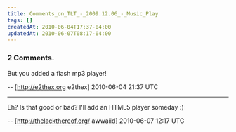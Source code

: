 ```yaml
---
title: Comments_on_TLT_-_2009.12.06_-_Music_Play
tags: []
createdAt: 2010-06-04T17:37-04:00
updatedAt: 2010-06-07T08:17-04:00
---
```


### 2 Comments.
But you added a flash mp3 player!

-- [http://e2thex.org e2thex] 2010-06-04 21:37 UTC


----

Eh? Is that good or bad? I'll add an HTML5 player someday :)

-- [http://thelackthereof.org/ awwaiid] 2010-06-07 12:17 UTC


